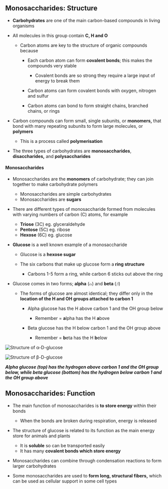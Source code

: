 Monosaccharides: Structure
--------------------------

* <b>Carbohydrates</b> are one of the main carbon-based compounds in living organisms
* All molecules in this group contain <b>C, H and O</b>

  + Carbon atoms are key to the structure of organic compounds because

    - Each carbon atom can form <b>covalent bonds</b>; this makes the compounds very stable

      * Covalent bonds are so strong they require a large input of energy to break them
    - Carbon atoms can form covalent bonds with oxygen, nitrogen and sulfur
    - Carbon atoms can bond to form straight chains, branched chains, or rings
* Carbon compounds can form small, single subunits, or <b>monomers,</b> that bond with many repeating subunits to form large molecules, or <b>polymers</b>

  + This is a process called <b>polymerisation</b>
* The three types of carbohydrates are <b>monosaccharides</b>, <b>disaccharides,</b> and <b>polysaccharides</b>

#### Monosaccharides

* Monosaccharides are the <b>monomers</b> of carbohydrate; they can join together to make carbohydrate polymers

  + Monosaccharides are simple carbohydrates
  + Monosaccharides are <b>sugars</b>
* There are different types of monosaccharide formed from molecules with varying numbers of carbon (C) atoms, for example

  + <b>Triose</b> (3C) eg. glyceraldehyde
  + <b>Pentose</b> (5C) eg. ribose
  + <b>Hexose</b> (6C) eg. glucose
* <b>Glucose</b> is a well known example of a monosaccharide

  + Glucose is a <b>hexose sugar</b>
  + The six carbons that make up glucose form a<b> ring structure</b>

    - Carbons 1-5 form a ring, while carbon 6 sticks out above the ring
* Glucose comes in two forms; <b>alpha</b> (<math><semantics><mi>α</mi><annotation>{"language":"en","fontFamily":"Times New Roman","fontSize":"18"}</annotation></semantics></math>) and <b>beta </b>(<math><semantics><mi>β</mi><annotation>{"language":"en","fontFamily":"Times New Roman","fontSize":"18"}</annotation></semantics></math>)

  + The forms of glucose are almost identical; they differ only in the <b>location of the H and OH groups attached to carbon 1</b>

    - Alpha glucose has the H above carbon 1 and the OH group below

      * Remember = <b>a</b>lpha has the H <b>a</b>bove
    - Beta glucose has the H below carbon 1 and the OH group above

      * Remember = <b>b</b>eta has the H <b>b</b>elow

![Structure of α-D-glucose](Structure-of-α-D-glucose.png)

![Structure of β-D-glucose](Structure-of-β-D-glucose.png)

<i><b>Alpha glucose (top) has the hydrogen above carbon 1 and the OH group below, while beta glucose (bottom) has the hydrogen below carbon 1 and the OH group above</b></i>

Monosaccharides: Function
-------------------------

* The main function of monosaccharides is <b>to store energy </b>within their bonds

  + When the bonds are broken during respiration, energy is released
* The structure of glucose is related to its function as the main energy store for animals and plants

  + It is <b>soluble</b> so can be transported easily
  + It has many <b>covalent bonds which store energy</b>
* Monosaccharides can combine through condensation reactions to form larger carbohydrates
* Some monosaccharides are used to <b>form long, structural fibers,</b> which can be used as cellular support in some cell types